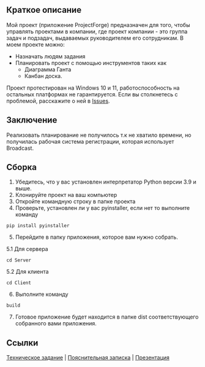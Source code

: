 ## Краткое описание
Мой проект (приложение ProjectForge) предназначен для того, чтобы управлять проектами в компании, где проект компании - это группа задач и подзадач, выдаваемых руководителем его сотрудникам. В моем проекте можно: 

* Назначать людям задания
*  Планировать проект с помощью инструментов таких как
   - Диаграмма Ганта
   - Канбан доска.
     
Проект протестирован на Windows 10 и 11, работоспособность на остальных платформах не гарантируется. Если вы столкнетесь с проблемой, расскажите о ней в [Issues](https://github.com/maxxximgb/ProjectManager/issues).

## Заключение
Реализовать планирование не получилось т.к не хватило времени, но получилась рабочая система регистрации, которая использует Broadcast.

## Сборка
1. Убедитесь, что у вас установлен интерпретатор Python версии 3.9 и выше.
2. Клонируйте проект на ваш компьютер
3. Откройте командную строку в папке проекта
4. Проверьте, установлен ли у вас pyinstaller, если нет то выполните команду
```
pip install pyinstaller
```
5. Перейдите в папку приложения, которое вам нужно собрать.<br/>
 
5.1 Для сервера
```
cd Server
```
5.2 Для клиента
```
cd Client
```
6. Выполните команду
```
build
```
7. Готовое приложение будет находится в папке dist соответствующего собранного вами приложения.

## Ccылки
[Техническое задание](https://drive.google.com/file/d/1228ewiIHi2A2qkSbr0gXxEK064GIZFSH/view)    |    [Пояснительная записка](example.com)    |    [Презентация](example.com)
